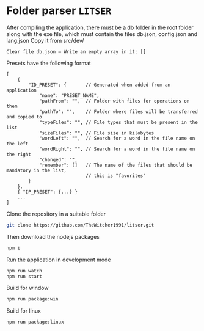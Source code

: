 # Folder parser `LITSER`

After compiling the application, there must be a db folder in the root folder along with the exe file, which must contain the files db.json, config.json and lang.json
Copy it from src/dev/

`Clear file db.json — Write an empty array in it: []`

Presets have the following format
```json5
[
    {
        "ID_PRESET": {       // Generated when added from an application
            "name": "PRESET_NAME", 
            "pathFrom": "",  // Folder with files for operations on them
            "pathTo": "",    // Folder where files will be transferred and copied to
            "typeFiles": "", // File types that must be present in the list
            "sizeFiles": "", // File size in kilobytes
            "wordLeft": "",  // Search for a word in the file name on the left
            "wordRight": "", // Search for a word in the file name on the right
            "changed": "",
            "remember": []   // The name of the files that should be mandatory in the list, 
                             // this is "favorites"
        }
    },
    { "IP_PRESET": {...} }
    ...
]
```

Clone the repository in a suitable folder
```bash
git clone https://github.com/TheWitcher1991/litser.git
```
Then download the nodejs packages
```bash
npm i
````

Run the application in development mode
```bash
npm run watch
npm run start 
```

Build for window
```bash
npm run package:win
```

Build for linux
```bash
npm run package:linux
```
